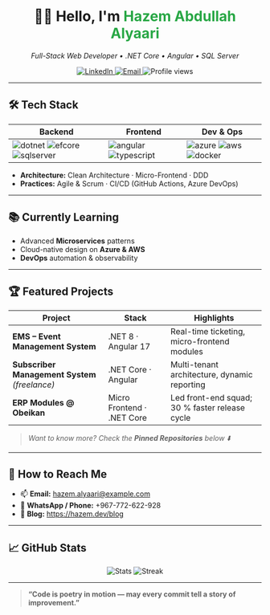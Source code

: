 <h1 align="center">👋🏽 Hello, I'm <span style="color:#28a745;">Hazem Abdullah Alyaari</span></h1>
<p align="center">
  <em>Full-Stack Web Developer • .NET Core • Angular • SQL&nbsp;Server</em>
</p>

<p align="center">
  <a href="https://www.linkedin.com/in/hazem-alyaari">
    <img alt="LinkedIn" src="https://img.shields.io/badge/LinkedIn-0A66C2?style=for-the-badge&logo=linkedin&logoColor=white">
  </a>
  <a href="mailto:hazem.alyaari@example.com">
    <img alt="Email" src="https://img.shields.io/badge/email-D14836?style=for-the-badge&logo=gmail&logoColor=white">
  </a>
  <img alt="Profile views" src="https://komarev.com/ghpvc/?username=AlyaariHazem&style=for-the-badge">
</p>

---

## 🛠️ Tech Stack
| **Backend** | **Frontend** | **Dev & Ops** |
|-------------|--------------|---------------|
| ![dotnet](https://img.shields.io/badge/.NET-512BD4?style=flat&logo=dotnet&logoColor=white) ![efcore](https://img.shields.io/badge/EF%20Core-6E4C13?style=flat&logo=dotnet&logoColor=white) ![sqlserver](https://img.shields.io/badge/SQL%20Server-CC2927?style=flat&logo=microsoftsqlserver&logoColor=white) | ![angular](https://img.shields.io/badge/Angular-DD0031?style=flat&logo=angular&logoColor=white) ![typescript](https://img.shields.io/badge/TypeScript-3178C6?style=flat&logo=typescript&logoColor=white) | ![azure](https://img.shields.io/badge/Azure-0078D4?style=flat&logo=microsoftazure&logoColor=white) ![aws](https://img.shields.io/badge/AWS-232F3E?style=flat&logo=amazonaws&logoColor=white) ![docker](https://img.shields.io/badge/Docker-2496ED?style=flat&logo=docker&logoColor=white) |

- **Architecture:** Clean Architecture · Micro-Frontend · DDD  
- **Practices:** Agile & Scrum · CI/CD (GitHub Actions, Azure DevOps)

---

## 📚 Currently Learning
- Advanced **Microservices** patterns  
- Cloud-native design on **Azure & AWS**  
- **DevOps** automation & observability

---

## 🏆 Featured Projects
| Project | Stack | Highlights |
|---------|-------|-----------|
| **EMS – Event Management System** | .NET 8 · Angular 17 | Real-time ticketing, micro-frontend modules |
| **Subscriber Management System** _(freelance)_ | .NET Core · Angular | Multi-tenant architecture, dynamic reporting |
| **ERP Modules @ Obeikan** | Micro Frontend · .NET Core | Led front-end squad; 30 % faster release cycle |

> _Want to know more? Check the **Pinned Repositories** below ⬇️_

---

## 🌱 How to Reach Me
- 📫 **Email:** hazem.alyaari@example.com  
- 📱 **WhatsApp / Phone:** +967-772-622-928  
- 📝 **Blog:** https://hazem.dev/blog

---

## 📈 GitHub Stats
<p align="center">
  <img src="https://github-readme-stats.vercel.app/api?username=AlyaariHazem&show_icons=true&theme=transparent&hide_title=true" alt="Stats">
  <img src="https://streak-stats.demolab.com/?user=AlyaariHazem&theme=transparent&date_format=M%20j%5B%2C%20Y%5D" alt="Streak">
</p>

---

> **“Code is poetry in motion — may every commit tell a story of improvement.”**
